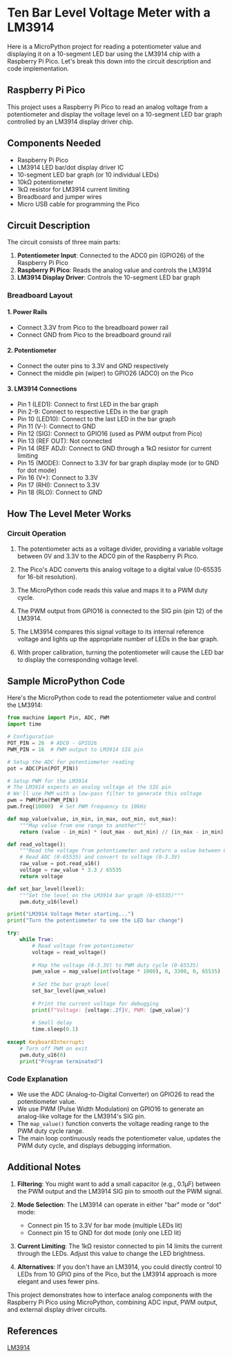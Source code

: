 # Ten Bar Level Voltage Meter with a LM3914

Here is a MicroPython project for reading a potentiometer value and displaying it on a 10-segment LED bar using the LM3914 chip with a Raspberry Pi Pico. Let's break this down into the circuit description and code implementation.

## Raspberry Pi Pico 

This project uses a Raspberry Pi Pico to read an analog voltage from a potentiometer and display the voltage level on a 10-segment LED bar graph controlled by an LM3914 display driver chip.

## Components Needed

- Raspberry Pi Pico
- LM3914 LED bar/dot display driver IC
- 10-segment LED bar graph (or 10 individual LEDs)
- 10kΩ potentiometer
- 1kΩ resistor for LM3914 current limiting
- Breadboard and jumper wires
- Micro USB cable for programming the Pico

## Circuit Description

The circuit consists of three main parts:

1. **Potentiometer Input**: Connected to the ADC0 pin (GPIO26) of the Raspberry Pi Pico
2. **Raspberry Pi Pico**: Reads the analog value and controls the LM3914
3. **LM3914 Display Driver**: Controls the 10-segment LED bar graph

### Breadboard Layout

#### 1. Power Rails

- Connect 3.3V from Pico to the breadboard power rail
- Connect GND from Pico to the breadboard ground rail

#### 2. Potentiometer

- Connect the outer pins to 3.3V and GND respectively
- Connect the middle pin (wiper) to GPIO26 (ADC0) on the Pico

#### 3. LM3914 Connections

- Pin 1 (LED1): Connect to first LED in the bar graph
- Pin 2-9: Connect to respective LEDs in the bar graph
- Pin 10 (LED10): Connect to the last LED in the bar graph
- Pin 11 (V-): Connect to GND
- Pin 12 (SIG): Connect to GPIO16 (used as PWM output from Pico)
- Pin 13 (REF OUT): Not connected
- Pin 14 (REF ADJ): Connect to GND through a 1kΩ resistor for current limiting
- Pin 15 (MODE): Connect to 3.3V for bar graph display mode (or to GND for dot mode)
- Pin 16 (V+): Connect to 3.3V
- Pin 17 (RHI): Connect to 3.3V
- Pin 18 (RLO): Connect to GND

## How The Level Meter Works

### Circuit Operation

1. The potentiometer acts as a voltage divider, providing a variable voltage between 0V and 3.3V to the ADC0 pin of the Raspberry Pi Pico.

2. The Pico's ADC converts this analog voltage to a digital value (0-65535 for 16-bit resolution).

3. The MicroPython code reads this value and maps it to a PWM duty cycle.

4. The PWM output from GPIO16 is connected to the SIG pin (pin 12) of the LM3914.

5. The LM3914 compares this signal voltage to its internal reference voltage and lights up the appropriate number of LEDs in the bar graph.

6. With proper calibration, turning the potentiometer will cause the LED bar to display the corresponding voltage level.

## Sample MicroPython Code

Here's the MicroPython code to read the potentiometer value and control the LM3914:

```py
from machine import Pin, ADC, PWM
import time

# Configuration
POT_PIN = 26  # ADC0 - GPIO26
PWM_PIN = 16  # PWM output to LM3914 SIG pin

# Setup the ADC for potentiometer reading
pot = ADC(Pin(POT_PIN))

# Setup PWM for the LM3914
# The LM3914 expects an analog voltage at the SIG pin
# We'll use PWM with a low-pass filter to generate this voltage
pwm = PWM(Pin(PWM_PIN))
pwm.freq(10000)  # Set PWM frequency to 10kHz

def map_value(value, in_min, in_max, out_min, out_max):
    """Map value from one range to another"""
    return (value - in_min) * (out_max - out_min) // (in_max - in_min) + out_min

def read_voltage():
    """Read the voltage from potentiometer and return a value between 0 and 3.3V"""
    # Read ADC (0-65535) and convert to voltage (0-3.3V)
    raw_value = pot.read_u16()
    voltage = raw_value * 3.3 / 65535
    return voltage

def set_bar_level(level):
    """Set the level on the LM3914 bar graph (0-65535)"""
    pwm.duty_u16(level)

print("LM3914 Voltage Meter starting...")
print("Turn the potentiometer to see the LED bar change")

try:
    while True:
        # Read voltage from potentiometer
        voltage = read_voltage()
        
        # Map the voltage (0-3.3V) to PWM duty cycle (0-65535)
        pwm_value = map_value(int(voltage * 1000), 0, 3300, 0, 65535)
        
        # Set the bar graph level
        set_bar_level(pwm_value)
        
        # Print the current voltage for debugging
        print(f"Voltage: {voltage:.2f}V, PWM: {pwm_value}")
        
        # Small delay
        time.sleep(0.1)
        
except KeyboardInterrupt:
    # Turn off PWM on exit
    pwm.duty_u16(0)
    print("Program terminated")
```

### Code Explanation

- We use the ADC (Analog-to-Digital Converter) on GPIO26 to read the potentiometer value.
- We use PWM (Pulse Width Modulation) on GPIO16 to generate an analog-like voltage for the LM3914's SIG pin.
- The `map_value()` function converts the voltage reading range to the PWM duty cycle range.
- The main loop continuously reads the potentiometer value, updates the PWM duty cycle, and displays debugging information.

## Additional Notes

1. **Filtering**: You might want to add a small capacitor (e.g., 0.1µF) between the PWM output and the LM3914 SIG pin to smooth out the PWM signal.

2. **Mode Selection**: The LM3914 can operate in either "bar" mode or "dot" mode:
   - Connect pin 15 to 3.3V for bar mode (multiple LEDs lit)
   - Connect pin 15 to GND for dot mode (only one LED lit)

3. **Current Limiting**: The 1kΩ resistor connected to pin 14 limits the current through the LEDs. Adjust this value to change the LED brightness.

4. **Alternatives**: If you don't have an LM3914, you could directly control 10 LEDs from 10 GPIO pins of the Pico, but the LM3914 approach is more elegant and uses fewer pins.

This project demonstrates how to interface analog components with the Raspberry Pi Pico using MicroPython, combining ADC input, PWM output, and external display driver circuits.
## References

[LM3914](https://www.youtube.com/watch?v=DvmW-cX00Kg)